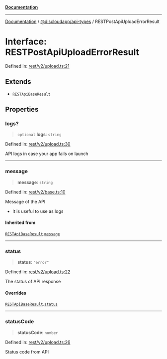 [**Documentation**](../../../README.md)

***

[Documentation](../../../packages.md) / [@discloudapp/api-types](../README.md) / RESTPostApiUploadErrorResult

# Interface: RESTPostApiUploadErrorResult

Defined in: [rest/v2/upload.ts:21](https://github.com/discloud/discloud.app/blob/5b4e3fe9c701f0b4f5ffa4246f463403d1e47fa1/packages/api-types/rest/v2/upload.ts#L21)

## Extends

- [`RESTApiBaseResult`](RESTApiBaseResult.md)

## Properties

### logs?

> `optional` **logs**: `string`

Defined in: [rest/v2/upload.ts:30](https://github.com/discloud/discloud.app/blob/5b4e3fe9c701f0b4f5ffa4246f463403d1e47fa1/packages/api-types/rest/v2/upload.ts#L30)

API logs in case your app fails on launch

***

### message

> **message**: `string`

Defined in: [rest/v2/base.ts:10](https://github.com/discloud/discloud.app/blob/5b4e3fe9c701f0b4f5ffa4246f463403d1e47fa1/packages/api-types/rest/v2/base.ts#L10)

Message of the API
- It is useful to use as logs

#### Inherited from

[`RESTApiBaseResult`](RESTApiBaseResult.md).[`message`](RESTApiBaseResult.md#message)

***

### status

> **status**: `"error"`

Defined in: [rest/v2/upload.ts:22](https://github.com/discloud/discloud.app/blob/5b4e3fe9c701f0b4f5ffa4246f463403d1e47fa1/packages/api-types/rest/v2/upload.ts#L22)

The status of API response

#### Overrides

[`RESTApiBaseResult`](RESTApiBaseResult.md).[`status`](RESTApiBaseResult.md#status)

***

### statusCode

> **statusCode**: `number`

Defined in: [rest/v2/upload.ts:26](https://github.com/discloud/discloud.app/blob/5b4e3fe9c701f0b4f5ffa4246f463403d1e47fa1/packages/api-types/rest/v2/upload.ts#L26)

Status code from API
